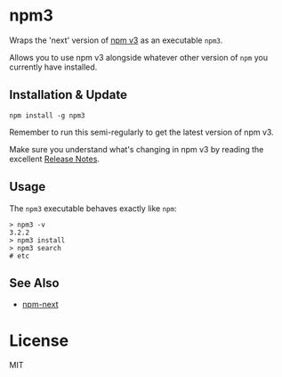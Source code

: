 # npm3

Wraps the 'next' version of [npm v3](http://blog.npmjs.org/post/122450408965/npm-weekly-20-npm-3-is-here-ish) as an executable `npm3`.

Allows you to use npm v3 alongside whatever other version of `npm` you currently have installed.

## Installation & Update


```
npm install -g npm3
```

Remember to run this semi-regularly to get the latest version of npm v3.

Make sure you understand what's changing in npm v3 by reading the excellent [Release Notes](https://github.com/npm/npm/releases).

## Usage

The `npm3` executable behaves exactly like `npm`:

```
> npm3 -v
3.2.2
> npm3 install
> npm3 search
# etc
```

## See Also

* [npm-next](https://github.com/timoxley/npm-next)

# License

MIT

